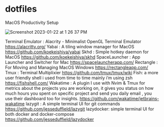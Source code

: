 # dotfiles
MacOS Productivity Setup


![Screenshot 2023-01-22 at 1 26 37 PM](https://user-images.githubusercontent.com/24976957/213909503-b16935bd-2657-45f6-9717-d7d29d9f48b6.png)



Terminal Emulator : Alacrity - Minimalist OpenGL Terminal Emulator https://alacritty.org/
Yabai : A tiling window manager for MacOS https://github.com/koekeishiya/yabai
Skhd :  Simple hotkey daemon for MacOS https://github.com/koekeishiya/skhd
SpaceLauncher : App Launcher and Switcher for Mac https://spacelauncherapp.com/
Rectangle : For Moving and Managing MacOS Windows https://rectangleapp.com/
Tmux : Terminal Multiplixier https://github.com/tmux/tmux/wiki
Fish: a  more user friendly shell i used from time to time mainly i’m using zsh https://fishshell.com/
Wakatime :  A plugin I use with Nvim & Tmux for metrics about the projects you are working on, it gives you status on how much hours you spent on specific project and send you daily email , you use their dashboard too for insights. https://github.com/wakatime/jetbrains-wakatime
lazygit : A simple terminal UI for git commands https://github.com/jesseduffield/lazygit
lazydocker: simple terminal UI for both docker and docker-compose https://github.com/jesseduffield/lazydocker

